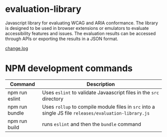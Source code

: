 # evaluation-library
Javascript library for evaluating WCAG and ARIA conformance.  The library is designed to be used in browser extensions or emulators to evaluate accessibility features and issues.  The evaluation results can be accessed through APIs or exporting the results in a JSON format.

[change.log](openajax_a11y/release-notes.md)

# NPM development commands

| Command         | Description |
| --------------- | ----------- |
| npm run eslint  | Uses `eslint` to validate Javaascript files in the `src` directory |
| npm run bundle  | Uses `rollup` to compile module files in `src` into a single JS file `releases/evaluation-library.js` |        |
| npm run build   | runs `eslint` and then the `bundle` command   |

